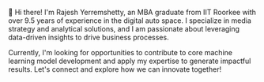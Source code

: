 👋 Hi there! I'm Rajesh Yerremshetty, an MBA graduate from IIT Roorkee with over 9.5 years of experience in the digital auto space. I specialize in media strategy and analytical solutions, and I am passionate about leveraging data-driven insights to drive business processes.

Currently, I'm looking for opportunities to contribute to core machine learning model development and apply my expertise to generate impactful results. Let's connect and explore how we can innovate together!
